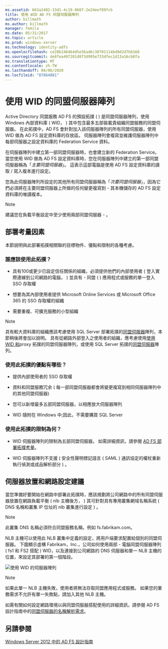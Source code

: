 ```yaml
---
ms.assetid: 663a2482-33d1-4c19-8607-2e24eef89fcb
title: 使用 WID AD FS 同盟伺服器陣列
author: billmath
ms.author: billmath
manager: femila
ms.date: 05/31/2017
ms.topic: article
ms.prod: windows-server
ms.technology: identity-adfs
ms.openlocfilehash: ce28b246464d5e56ad6c30701114bd9d2d7b6168
ms.sourcegitcommit: de8fea497201d8f3d995e733dfec1d13a16cb8fa
ms.translationtype: MT
ms.contentlocale: zh-TW
ms.lasthandoff: 08/06/2020
ms.locfileid: "87864081"
---
```

# <a name="federation-server-farm-using-wid"></a>使用 WID 的同盟伺服器陣列

Active Directory 同盟服務 AD FS 的預設拓撲 \( \) 是同盟伺服器陣列，使用 Windows 內部資料庫 \( WID， \) 其中包含最多五部裝載貴組織同盟服務的同盟伺服器。 在此拓撲中，AD FS 會針對加入該伺服器陣列的所有同盟伺服器，使用 WID 做為 AD FS 設定資料庫的存放區。 伺服器陣列會複寫並維護伺服器陣列中每部伺服器之設定資料庫的 Federation Service 資料。  
  
在伺服器陣列中建立第一部同盟伺服器時，也會建立新的 Federation Service。 當您使用 WID 做為 AD FS 設定資料庫時，您在伺服器陣列中建立的第一部同盟伺服器稱為「*主要同盟伺服器*」。 這表示這部電腦是使用 AD FS 設定資料庫的讀取 \/ 寫入複本進行設定。  
  
您為此伺服器陣列所設定的其他所有同盟伺服器稱為「*次要同盟伺服器*」，因為它們必須將在主要同盟伺服器上所做的任何變更複寫到 \- 其本機儲存的 AD FS 設定資料庫的唯讀複本。  
  
> [!NOTE]  
> 建議您在負載平衡設定中至少使用兩部同盟伺服器 \- 。  
  
## <a name="deployment-considerations"></a>部署考量因素  
本節說明與此部署拓撲相關聯的目標物件、優點和限制的各種考慮。  
  
### <a name="who-should-use-this-topology"></a>誰應該使用此拓撲？  
  
-   具有100或更少已設定信任關係的組織，必須提供他們的內部使用者 \( 登入實際連線到公司網路的電腦， \) 並具有 \- 同盟 \( \) 應用程式或服務的單一登入 SSO 存取權  
  
-   想要為其內部使用者提供 Microsoft Online Services 或 Microsoft Office 365 的 SSO 存取權的組織  
  
-   需要重複、可擴充服務的小型組織  
  
> [!NOTE]  
> 具有較大資料庫的組織應該考慮使用 SQL Server 部署拓撲的[同盟伺服器](Federation-Server-Farm-Using-SQL-Server.md)陣列，本節稍後將會加以說明。 具有從網路外部登入之使用者的組織，應考慮使用[使用 WID 和](Federation-Server-Farm-Using-WID-and-Proxies.md)proxy 拓撲的同盟伺服器陣列，或使用 SQL Server 拓撲的[同盟伺服器](Federation-Server-Farm-Using-SQL-Server.md)陣列。  
  
### <a name="what-are-the-benefits-of-using-this-topology"></a>使用此拓撲的優點有哪些？  
  
-   提供內部使用者的 SSO 存取權  
  
-   資料和同盟服務冗余 \( 每一部同盟伺服器都會將變更複寫到相同伺服器陣列中的其他同盟伺服器\)  
  
-   您可以新增最多五部同盟伺服器，以相應放大伺服器陣列  
  
-   WID 隨附在 Windows 中;因此，不需要購買 SQL Server  
  
### <a name="what-are-the-limitations-of-using-this-topology"></a>使用此拓撲的限制為何？  
  
-   WID 伺服器陣列的限制為五部同盟伺服器。 如需詳細資訊，請參閱 [AD FS 部署拓撲考量](AD-FS-Deployment-Topology-Considerations.md)。  
  
-   WID 伺服器陣列不支援 \( 安全性聲明標記語言 \( SAML \) 通訊協定的權杖重新執行偵測或成品解析部分 \) 。  
  
## <a name="server-placement-and-network-layout-recommendations"></a>伺服器放置和網路設定建議  
當您準備好要開始在網路中部署此拓撲時，應該規劃將公司網路中的所有同盟伺服器放置在網路負載平衡 \( nlb 主機後方， \) 其可針對具有專用叢集網域名稱系統 \( DNS 名稱和叢集 IP 位址的 nlb 叢集進行設定 \) 。  
  
> [!NOTE]  
> 此叢集 DNS 名稱必須符合同盟服務名稱，例如 fs.fabrikam.com。  
  
NLB 主機可以使用此 NLB 叢集中定義的設定，將用戶端要求配置給個別的同盟伺服器。 下圖顯示虛構 Fabrikam，Inc.，公司如何使用兩部 \- 電腦同盟伺服器陣列 \( fs1 和 FS2 搭配 \) WID，以及連接到公司網路的 DNS 伺服器和單一 NLB 主機的位置，來設定其部署的第一個階段。  
  
![使用 WID 的伺服器陣列](media/FarmWID.gif)  
  
> [!NOTE]  
> 如果此單一 NLB 主機失敗，使用者將無法存取同盟應用程式或服務。 如果您的業務需求不允許有單一失敗點，請加入其他 NLB 主機。  
  
如需有關如何設定網路環境以與同盟伺服器搭配使用的詳細資訊，請參閱 AD FS 設計指南中的[同盟伺服器的名稱解析需求](Name-Resolution-Requirements-for-Federation-Servers.md)。  
  
## <a name="see-also"></a>另請參閱
[Windows Server 2012 中的 AD FS 設計指南](AD-FS-Design-Guide-in-Windows-Server-2012.md)
